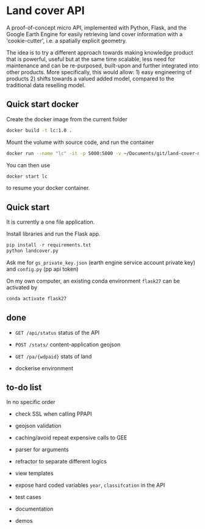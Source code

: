 # Land cover API

A proof-of-concept micro API, implemented with Python, Flask, and the Google Earth Engine for easily retrieving land cover information with a 'cookie-cutter', i.e. a spatially explicit geometry.

The idea is to try a different approach towards making knowledge product that is powerful, useful but at the same time scalable, less need for maintenance and can be re-purposed, built-upon and further integrated into other products. More specifically, this would allow: 1) easy engineering of products 2) shifts towards a valued added model, compared to the traditional data reselling model.

## Quick start docker

Create the docker image from the current folder

```bash
docker build -t lc:1.0 .
```

Mount the volume with source code, and run the container

```bash
docker run --name "lc" -it -p 5000:5000 -v ~/Documents/git/land-cover-micro-api:/app lc:1.0
```

You can then use

```bash
docker start lc
```

to resume your docker container.

## Quick start

It is currently a one file application.

Install libraries and run the Flask app.

```python
pip install -r requirements.txt
python landcover.py
```

Ask me for `gs_private_key.json` (earth engine service account private key) and `config.py` (pp api token)

On my own computer, an existing conda environment `flask27` can be activated by

```bash
conda activate flask27
```

## done

- `GET /api/status` status of the API

- `POST /stats/` content-application geojson

- `GET /pa/{wdpaid}` stats of land

- dockerise environment

## to-do list

In no specific order

- check SSL when calling PPAPI

- geojson validation

- caching/avoid repeat expensive calls to GEE

- parser for arguments

- refractor to separate different logics

- view templates

- expose hard coded variables `year`, `classifcation` in the API

- test cases

- documentation

- demos
